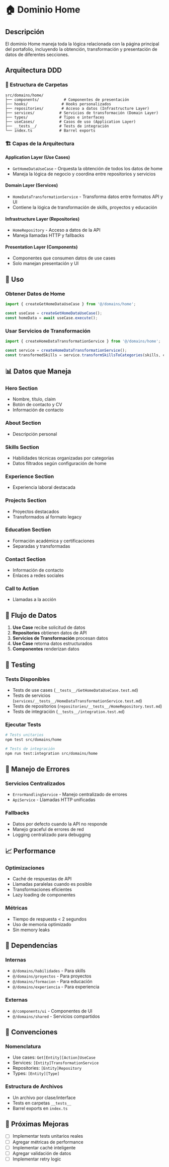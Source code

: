 # 🏠 Dominio Home

## Descripción
El dominio Home maneja toda la lógica relacionada con la página principal del portafolio, incluyendo la obtención, transformación y presentación de datos de diferentes secciones.

## Arquitectura DDD

### 📁 Estructura de Carpetas
```
src/domains/home/
├── components/           # Componentes de presentación
├── hooks/               # Hooks personalizados
├── repositories/        # Acceso a datos (Infrastructure Layer)
├── services/           # Servicios de transformación (Domain Layer)
├── types/              # Tipos e interfaces
├── useCases/           # Casos de uso (Application Layer)
├── __tests__/          # Tests de integración
└── index.ts            # Barrel exports
```

### 🏗️ Capas de la Arquitectura

#### **Application Layer (Use Cases)**
- `GetHomeDataUseCase` - Orquesta la obtención de todos los datos de home
- Maneja la lógica de negocio y coordina entre repositorios y servicios

#### **Domain Layer (Services)**
- `HomeDataTransformationService` - Transforma datos entre formatos API y UI
- Contiene la lógica de transformación de skills, proyectos y educación

#### **Infrastructure Layer (Repositories)**
- `HomeRepository` - Acceso a datos de la API
- Maneja llamadas HTTP y fallbacks

#### **Presentation Layer (Components)**
- Componentes que consumen datos de use cases
- Solo manejan presentación y UI

## 🔧 Uso

### Obtener Datos de Home
```typescript
import { createGetHomeDataUseCase } from '@/domains/home';

const useCase = createGetHomeDataUseCase();
const homeData = await useCase.execute();
```

### Usar Servicios de Transformación
```typescript
import { createHomeDataTransformationService } from '@/domains/home';

const service = createHomeDataTransformationService();
const transformedSkills = service.transformSkillsToCategories(skills, categories);
```

## 📊 Datos que Maneja

### Hero Section
- Nombre, título, claim
- Botón de contacto y CV
- Información de contacto

### About Section
- Descripción personal

### Skills Section
- Habilidades técnicas organizadas por categorías
- Datos filtrados según configuración de home

### Experience Section
- Experiencia laboral destacada

### Projects Section
- Proyectos destacados
- Transformados al formato legacy

### Education Section
- Formación académica y certificaciones
- Separadas y transformadas

### Contact Section
- Información de contacto
- Enlaces a redes sociales

### Call to Action
- Llamadas a la acción

## 🔄 Flujo de Datos

1. **Use Case** recibe solicitud de datos
2. **Repositorios** obtienen datos de API
3. **Servicios de Transformación** procesan datos
4. **Use Case** retorna datos estructurados
5. **Componentes** renderizan datos

## 🧪 Testing

### Tests Disponibles
- Tests de use cases (`__tests__/GetHomeDataUseCase.test.md`)
- Tests de servicios (`services/__tests__/HomeDataTransformationService.test.md`)
- Tests de repositorios (`repositories/__tests__/HomeRepository.test.md`)
- Tests de integración (`__tests__/integration.test.md`)

### Ejecutar Tests
```bash
# Tests unitarios
npm test src/domains/home

# Tests de integración
npm run test:integration src/domains/home
```

## 🚨 Manejo de Errores

### Servicios Centralizados
- `ErrorHandlingService` - Manejo centralizado de errores
- `ApiService` - Llamadas HTTP unificadas

### Fallbacks
- Datos por defecto cuando la API no responde
- Manejo graceful de errores de red
- Logging centralizado para debugging

## 📈 Performance

### Optimizaciones
- Caché de respuestas de API
- Llamadas paralelas cuando es posible
- Transformaciones eficientes
- Lazy loading de componentes

### Métricas
- Tiempo de respuesta < 2 segundos
- Uso de memoria optimizado
- Sin memory leaks

## 🔗 Dependencias

### Internas
- `@/domains/habilidades` - Para skills
- `@/domains/proyectos` - Para proyectos
- `@/domains/formacion` - Para educación
- `@/domains/experiencia` - Para experiencia

### Externas
- `@/components/ui` - Componentes de UI
- `@/domains/shared` - Servicios compartidos

## 📝 Convenciones

### Nomenclatura
- Use cases: `Get[Entity][Action]UseCase`
- Services: `[Entity]TransformationService`
- Repositories: `[Entity]Repository`
- Types: `[Entity][Type]`

### Estructura de Archivos
- Un archivo por clase/interface
- Tests en carpetas `__tests__`
- Barrel exports en `index.ts`

## 🚀 Próximas Mejoras

- [ ] Implementar tests unitarios reales
- [ ] Agregar métricas de performance
- [ ] Implementar caché inteligente
- [ ] Agregar validación de datos
- [ ] Implementar retry logic 